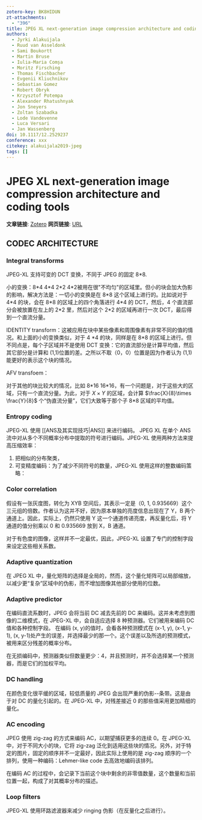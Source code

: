```yaml
---
zotero-key: BK8HIDUN
zt-attachments:
  - "396"
title: JPEG XL next-generation image compression architecture and coding tools
authors:
  - Jyrki Alakuijala
  - Ruud van Asseldonk
  - Sami Boukortt
  - Martin Bruse
  - Iulia-Maria Comșa
  - Moritz Firsching
  - Thomas Fischbacher
  - Evgenii Kliuchnikov
  - Sebastian Gomez
  - Robert Obryk
  - Krzysztof Potempa
  - Alexander Rhatushnyak
  - Jon Sneyers
  - Zoltan Szabadka
  - Lode Vandevenne‎
  - Luca Versari
  - Jan Wassenberg
doi: 10.1117/12.2529237
conference: xxx
citekey: alakuijala2019-jpeg
tags: []
---
```

# JPEG XL next-generation image compression architecture and coding tools

**文章链接**: [Zotero](zotero://select/library/items/BK8HIDUN) 
**网页链接**: [URL](https://www.spiedigitallibrary.org/conference-proceedings-of-spie/11137/111370K/JPEG-XL-next-generation-image-compression-architecture-and-coding-tools/10.1117/12.2529237.full)


## CODEC ARCHITECTURE
### Integral transforms
JPEG-XL 支持可变的 DCT 变换，不同于 JPEG 的固定 8\*8.

小的变换：8\*4 4\*4 2\*2 4\*2被用在很"不均匀"的区域里。但小的块会加大伪影的影响，解决方法是：一切小的变换是在 8\*8 这个区域上进行的。比如说对于 4\*4 的块，会在 8\*8 的区域上的四个角落进行 4\*4 的 DCT，然后，4 个直流部分会被放置在左上的 2\*2 里，然后对这个 2\*2 的区域再进行一次 DCT，最后得到一个直流分量。


IDENTITY transform：这被应用在块中某些像素和周围像素有非常不同的值的情况。和上面的小的变换类似，对于 4 \*4 的块，同样是在 8\*8 的区域上进行。但不同点是，每个子区域并不是使用 DCT 变换：它的直流部分是计算平均值，然后其它部分是计算和 (1,1)位置的差。之所以不取（0，0）位置是因为作者认为 (1,1)能更好的表示这个块的情况。

AFV transfoem：


对于其他的块比较大的情况，比如 8\*16 16\*16，有一个问题是，对于这些大的区域，只有一个直流分量。为此，对于 $X \times Y$ 的区域，会计算 $\frac{X}{8}\times \frac{Y}{8}$ 个“伪直流分量”，它们大致等于那个子 8\*8 区域的平均值。

### Entropy coding

JPEG-XL 使用 [[ANS及其实现技巧|ANS]] 来进行编码。
JPEG XL 在单个 ANS 流中对从多个不同概率分布中提取的符号进行编码。JPEG-XL 使用两种方法来提高压缩效率：
1. 把相似的分布聚类，
2. 可变精度编码：为了减少不同符号的数量，JPEG-XL 使用这样的整数编码策略：


### Color correlation

假设有一张灰度图，转化为 XYB 空间后，其表示一定是（0, 1, 0.935669）这个三元组的倍数。作者认为这并不好，因为原本单独的亮度信息出现在了 Y，B 两个通道上。因此，实际上，仍然只使用 Y 这一个通道传递亮度，再反量化后，将 Y 通道的值分别乘以 0 和 0.935669 放到 X，B 通道。

对于有色度的图像，这样并不一定最优，因此，JPEG-XL 设置了专门的控制字段来设定这些相关系数。

### Adaptive quantization

在 JPEG XL 中，量化矩阵的选择是全局的，然而，这个量化矩阵可以局部缩放，以减少更“复杂”区域中的伪影，而不增加图像其他部分使用的位数。

### Adaptive predictor

在编码直流系数时，JPEG 会将当前 DC 减去先前的 DC 来编码。这并未考虑到图像的二维模式，在 JPEG-XL 中，会自适应选择 8 种预测器。它们被用来编码 DC 值和各种控制字段。
在编码 (x, y)的值时，会看各种预测模式在 (x-1, y), (x-1, y-1), (x, y-1)处产生的误差，并选择最少的那一个。这个误差以及所选的预测模式，被用来区分残差的概率分布。

在无损编码中，预测器类似但数量更少：4，并且预测时，并不会选择某一个预测器，而是它们的加权平均。

### DC handling

在颜色变化很平缓的区域，较低质量的 JPEG 会出现严重的伪影--条带。这是由于对 DC 的量化引起的。在 JPEG-XL 中，对残差接近 0 的那些值采用更加精细的量化。

### AC encoding
JPEG 使用 zig-zag 的方式来编码 AC，以期望捕获更多的连续 0。在 JPEG-XL 中，对于不同大小的块，它将 zig-zag 泛化到适用这些块的情况。另外，对于特定的图片，固定的顺序并不一定最好，因此实际上使用的是 zig-zag 顺序的一个排列，使用一种编码：Lehmer-like code 去高效地编码该排列。

在编码 AC 的过程中，会记录下当前这个块中剩余的非零值数量，这个数量和当前位置一起，构成了对其概率分布的描述。

### Loop filters
JPEG-XL 使用环路滤波器来减少 ringing 伪影（在反量化之后进行）。

